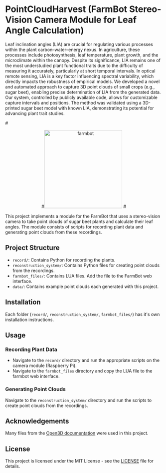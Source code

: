 # PointCloudHarvest (FarmBot Stereo-Vision Camera Module for Leaf Angle Calculation)

Leaf inclination angles (LIA) are crucial for regulating various processes within the plant carbon–water–energy nexus. In agriculture, these processes include photosynthesis, leaf temperature, plant growth, and the microclimate within the canopy. Despite its significance, LIA remains one of the most understudied plant functional traits due to the difficulty of measuring it accurately, particularly at short temporal intervals. In optical remote sensing, LIA is a key factor influencing spectral variability, which directly impacts the robustness of empirical models. We developed a novel and automated approach to capture 3D point clouds of small crops (e.g., sugar beet), enabling precise determination of LIA from the generated data. Our system, controlled by publicly available code, allows for customizable capture intervals and positions. The method was validated using a 3D-printed sugar beet model with known LIA, demonstrating its potential for advancing plant trait studies.

#<p align="center">
#<a><img src="./images/fig1_farmbot.png" alt="farmbot" width="250" height="250" title="farmbot" style="border-radius: #50%;"></a>
#</p>

This project implements a module for the FarmBot that uses a stereo-vision camera to take point clouds of sugar beet plants and calculate their leaf angles. The module consists of scripts for recording plant data and generating point clouds from these recordings.

## Project Structure

- `record/`: Contains Python for recording the plants.
- `reconstruction_system/`: Contains Python files for creating point clouds from the recordings.
- `farmbot_files/`: Contains LUA files. Add the file to the FarmBot web interface.
- `data/`: Contains example point clouds each generated with this project.

## Installation

Each folder (`record/`, `reconstruction_system/`, `farmbot_files/`) has it's own installation instructions.

## Usage

### Recording Plant Data

- Navigate to the `record/` directory and run the appropriate scripts on the camera module (Raspberry Pi).
- Navigate to the `farmbot_files` directory and copy the LUA file to the farmbot web interface.

### Generating Point Clouds

Navigate to the `reconstruction_system/` directory and run the scripts to create point clouds from the recordings.

## Acknowledgements

Many files from the [Open3D documentation](http://www.open3d.org/docs/release/) were used in this project.

## License

This project is licensed under the MIT License - see the [LICENSE](LICENSE) file for details.
